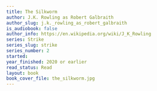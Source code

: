 ```yaml
---
title: The Silkworm
author: J.K. Rowling as Robert Galbraith
author_slug: j.k._rowling_as_robert_galbraith
is_audiobook: false
author_info: https://en.wikipedia.org/wiki/J_K_Rowling
series: Strike
series_slug: strike
series_number: 2
started: 
year_finished: 2020 or earlier
read_status: Read
layout: book
book_cover_file: the_silkworm.jpg
---
```

